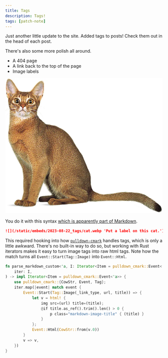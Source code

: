 ```yaml
---
title: Tags
description: Tags!
tags: [patch-note]
---
```


Just another little update to the site. Added tags to posts! Check them out in the head of each post.

There's also some more polish all around.

- A 404 page
- A link back to the top of the page
- Image labels

![](/static/embeds/2023-08-22_tags/cat.webp 'Put a label on this cat.')

You do it with this syntax [which is apparently part of Markdown](https://dev.to/stephencweiss/markdown-image-titles-and-alt-text-5fi1).

```markdown
![](/static/embeds/2023-08-22_tags/cat.webp 'Put a label on this cat.')
```

This required hooking into how [`pulldown-cmark`](https://crates.io/crates/pulldown-cmark) handles tags, which is only a little awkward. There's no built-in way to do so, but working with Rust iterators makes it easy to turn image tags into raw html tags. Note how the match turns all `Event::Start(Tag::Image)` into `Event::Html`.

```rust
fn parse_markdown_custom<'a, I: Iterator<Item = pulldown_cmark::Event<'a>>>(
	iter: I,
) -> impl Iterator<Item = pulldown_cmark::Event<'a>> {
	use pulldown_cmark::{CowStr, Event, Tag};
	iter.map(|event| match event {
		Event::Start(Tag::Image(_link_type, url, title)) => {
			let v = html! {
				img src=(url) title=(title);
				@if title.as_ref().trim().len() > 0 {
					p class="markdown-image-title" { (title) }
				}
			};
			Event::Html(CowStr::from(v.0))
		}
		v => v,
	})
}
```
